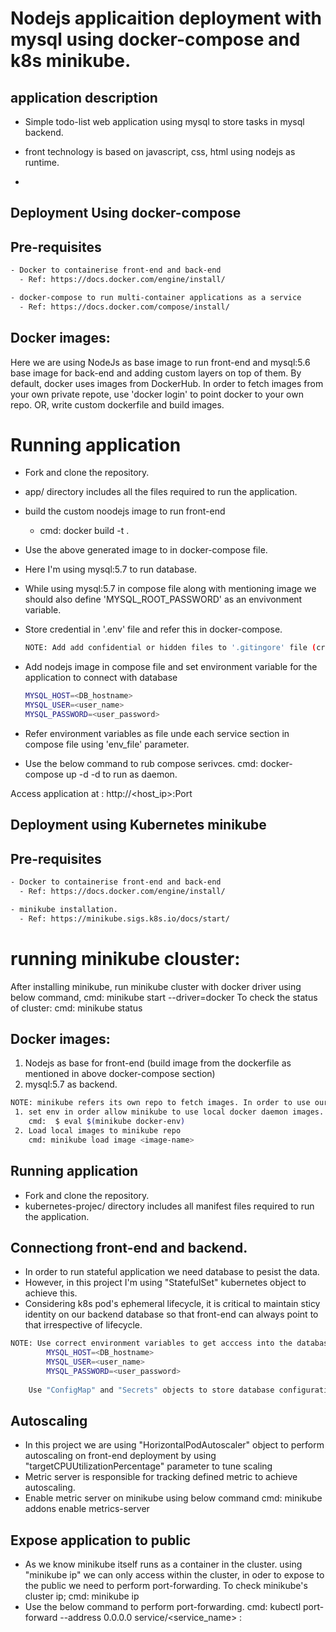 # Nodejs applicaition deployment with mysql using docker-compose and k8s minikube.
  ## application description
- Simple todo-list web application using mysql to store tasks in mysql backend.
- front technology is based on javascript, css, html using nodejs as runtime.

- 
## Deployment Using docker-compose
## Pre-requisites
```sh
- Docker to containerise front-end and back-end
  - Ref: https://docs.docker.com/engine/install/

- docker-compose to run multi-container applications as a service
  - Ref: https://docs.docker.com/compose/install/
```

## Docker images:
  Here we are using NodeJs as base image to run front-end and mysql:5.6 base image for back-end and adding custom layers on top of them.
  By default, docker uses images from DockerHub. In order to fetch images from your own private repote, use 'docker login' to point docker to your own repo.
  OR, write custom dockerfile and build images.
  
# Running application
- Fork and clone the repository.
- app/ directory includes all the files required to run the application.
- build the custom noodejs image to run front-end 
    - cmd: docker build -t <tag> . 
- Use the above generated image to in docker-compose file.
- Here I'm using mysql:5.7 to run database.
- While using mysql:5.7 in compose file along with mentioning image we should also    define 'MYSQL_ROOT_PASSWORD' as an envivonment variable.
- Store credential in '.env' file and refer this in docker-compose.
   ```sh
   NOTE: Add add confidential or hidden files to '.gitingore' file (create if not exist) to avoid pushing those files.
 
- Add nodejs image in compose file and set environment variable for the application   to connect with database
    ```sh
    MYSQL_HOST=<DB_hostname>
    MYSQL_USER=<user_name>
    MYSQL_PASSWORD=<user_password>
    ```
- Refer environment variables as file unde each service section in compose file   using 'env_file' parameter.
     
- Use the below command to rub compose serivces.
  cmd: docker-compose up -d
    -d to run as daemon.

Access application at : http://<host_ip>:Port

## Deployment using Kubernetes minikube
## Pre-requisites
```sh
- Docker to containerise front-end and back-end
  - Ref: https://docs.docker.com/engine/install/

- minikube installation.
  - Ref: https://minikube.sigs.k8s.io/docs/start/
```
# running minikube clouster:
 After installing minikube, run minikube cluster with docker driver using below command,
   cmd: minikube start --driver=docker 
 To check the status of cluster:
   cmd: minikube status
   
## Docker images:
  1. Nodejs as base for front-end (build image from the dockerfile as mentioned in above docker-compose section)
  2. mysql:5.7 as backend.
 ```sh
 NOTE: minikube refers its own repo to fetch images. In order to use our local images managerd by docker to be used by minikube, use any one of the below mentioned methood.  
  1. set env in order allow minikube to use local docker daemon images.
     cmd:  $ eval $(minikube docker-env)
  2. Load local images to minikube repo
     cmd: minikube load image <image-name>
```
## Running application
- Fork and clone the repository.
- kubernetes-projec/ directory includes all manifest files required to run the       application.

## Connectiong front-end and backend.
- In order to run stateful application we need database to pesist the data.
- However, in this project I'm using "StatefulSet" kubernetes object to achieve this.
- Considering k8s pod's ephemeral lifecycle, it is critical to maintain sticy identity on our backend database so that front-end can always point to that irrespective of lifecycle.

```sh
NOTE: Use correct environment variables to get acccess into the database.
        MYSQL_HOST=<DB_hostname>
        MYSQL_USER=<user_name>
        MYSQL_PASSWORD=<user_password> 
        
    Use "ConfigMap" and "Secrets" objects to store database configuration and database root password respectively.
```

  
## Autoscaling
- In this project we are using "HorizontalPodAutoscaler" object to perform autoscaling on front-end deployment by using "targetCPUUtilizationPercentage" parameter to tune scaling 
- Metric server is responsible for tracking defined metric to achieve autoscaling.
- Enable metric server on minikube using below command
   cmd: minikube addons enable metrics-server

## Expose application to public
- As we know minikube itself runs as a container in the cluster. using "minikube ip" we can only access within the cluster, in oder to expose to the public we need to perform port-forwarding.
  To check minikube's cluster ip; 
     cmd: minikube ip
- Use the below command to perform port-forwarding.
  cmd: kubectl port-forward --address 0.0.0.0 service/<service_name> <port-to-expose>:<serivce-port>
  



















